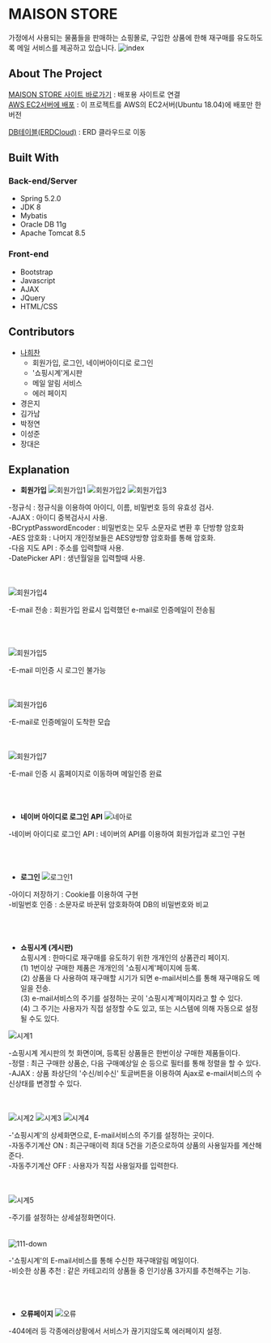 <!-- 관리자아이디 admin
     관리자비밀번호 qwe123!

    유저아이디 qwer1234
    유저비밀번호 qwer1234!  
    
    프로젝트관련 구글 아이디 maisonRclass@google.com
                     비밀번호 maison123! 
    
    상품들의 사진 저장한 곳 : nhchihi의 네이버블로그
    -->

# MAISON STORE
 
가정에서 사용되는 물품들을 판매하는 쇼핑몰로, 구입한 상품에 한해 재구매를 유도하도록 메일 서비스를 제공하고 있습니다.
![index](https://user-images.githubusercontent.com/33804909/109511298-3da19b00-7ae6-11eb-8917-cbd4e45481df.PNG)

## About The Project

[MAISON STORE 사이트 바로가기](http://rclass.iptime.org:9999/20AM_MAISON_final/) : 배포용 사이트로 연결  
[AWS EC2서버에 배포](http://54.180.118.180:8080/maisonHeechan/) : 이 프로젝트를 AWS의 EC2서버(Ubuntu 18.04)에 배포만 한 버전

[DB테이블(ERDCloud)](https://www.erdcloud.com/d/xXG7BEH2ykMKEKYHz) : ERD 클라우드로 이동

## Built With

### Back-end/Server

- Spring 5.2.0
- JDK 8    
- Mybatis  
- Oracle DB 11g
- Apache Tomcat 8.5

### Front-end
 
- Bootstrap
- Javascript
- AJAX
- JQuery
- HTML/CSS   

## Contributors

- [나희찬](https://github.com/naheechan)
  - 회원가입, 로그인, 네이버아이디로 로그인
  - '쇼핑시계'게시판
  - 메일 알림 서비스
  - 에러 페이지
- 경은지
- 김가남
- 박정연
- 이성준
- 장대은

## Explanation

- **회원가입**
![회원가입1](https://user-images.githubusercontent.com/33804909/111795884-f8190680-890a-11eb-809d-9061bf997e44.PNG)
![회원가입2](https://user-images.githubusercontent.com/33804909/111796465-8bead280-890b-11eb-99c0-f25b52e3a72d.PNG)
![회원가입3](https://user-images.githubusercontent.com/33804909/111796499-94dba400-890b-11eb-9f34-a0e8809b0d20.PNG)

-정규식 : 정규식을 이용하여 아이디, 이름, 비밀번호 등의 유효성 검사.    
-AJAX : 아이디 중복검사시 사용.    
-BCryptPasswordEncoder : 비밀번호는 모두 소문자로 변환 후 단방향 암호화    
-AES 암호화 : 나머지 개인정보들은 AES양방향 암호화를 통해 암호화.    
-다음 지도 API : 주소를 입력할때 사용.    
-DatePicker API : 생년월일을 입력할때 사용.<br><br><br>

![회원가입4](https://user-images.githubusercontent.com/33804909/111803345-4f6ea500-8912-11eb-843f-e631193bcfcd.PNG)

-E-mail 전송 : 회원가입 완료시 입력했던 e-mail로 인증메일이 전송됨<br><br><br><br>
   
![회원가입5](https://user-images.githubusercontent.com/33804909/111805235-2fd87c00-8914-11eb-9d60-19b9a85a7937.PNG)

-E-mail 미인증 시 로그인 불가능<br><br><br>

![회원가입6](https://user-images.githubusercontent.com/33804909/111805377-4c74b400-8914-11eb-838a-9f3ffe7c6946.PNG)

-E-mail로 인증메일이 도착한 모습<br><br><br>

![회원가입7](https://user-images.githubusercontent.com/33804909/111805523-729a5400-8914-11eb-9e60-4d3441ef1173.PNG)

-E-mail 인증 시 홈페이지로 이동하며 메일인증 완료<br><br><br><br>

- **네이버 아이디로 로그인 API**
![네아로](https://user-images.githubusercontent.com/33804909/111809442-54365780-8918-11eb-94d5-fc56a1eefa7b.PNG)

-네이버 아이디로 로그인 API : 네이버의 API를 이용하여 회원가입과 로그인 구현<br><br><br><br>

- **로그인**
![로그인1](https://user-images.githubusercontent.com/33804909/111808190-1c7ae000-8917-11eb-9427-ffc93ba1fae9.PNG)

-아이디 저장하기 : Cookie를 이용하여 구현    
-비밀번호 인증 : 소문자로 바꾼뒤 암호화하여 DB의 비밀번호와 비교<br><br><br><br>

- **쇼핑시계 (게시판)**     
쇼핑시계 : 한마디로 재구매를 유도하기 위한 개개인의 상품관리 페이지.    
           (1) 1번이상 구매한 제품은 개개인의 '쇼핑시계'페이지에 등록.    
           (2) 상품을 다 사용하여 재구매할 시기가 되면 e-mail서비스를 통해 재구매유도 메일을 전송.    
           (3) e-mail서비스의 주기를 설정하는 곳이 '쇼핑시계'페이지라고 할 수 있다.    
           (4) 그 주기는 사용자가 직접 설정할 수도 있고, 또는 시스템에 의해 자동으로 설정될 수도 있다.    
           
![시계1](https://user-images.githubusercontent.com/33804909/111811917-e4759c00-891a-11eb-8365-1034c2429c8b.PNG)

-쇼핑시계 게시판의 첫 화면이며, 등록된 상품들은 한번이상 구매한 제품들이다.    
-정렬 : 최근 구매한 상품순, 다음 구매예상일 순 등으로 필터를 통해 정렬을 할 수 있다.    
-AJAX : 상품 좌상단의 '수신/비수신' 토글버튼을 이용하여 Ajax로 e-mail서비스의 수신상태를 변경할 수 있다. <br><br><br>

![시계2](https://user-images.githubusercontent.com/33804909/111812655-af1d7e00-891b-11eb-807a-28ac9a0f526f.PNG)
![시계3](https://user-images.githubusercontent.com/33804909/111812796-c8bec580-891b-11eb-83e7-62d22a050bbf.PNG)
![시계4](https://user-images.githubusercontent.com/33804909/111812819-ceb4a680-891b-11eb-9af0-afe784cd6d8c.PNG)

-'쇼핑시계'의 상세화면으로, E-mail서비스의 주기를 설정하는 곳이다.    
-자동주기계산 ON : 최근구매이력 최대 5건을 기준으로하여 상품의 사용일자를 계산해준다.    
-자동주기계산 OFF : 사용자가 직접 사용일자를 입력한다.<br><br><br>

![시계5](https://user-images.githubusercontent.com/33804909/111813774-fe17e300-891c-11eb-86bb-3d0a0d6519d4.PNG)

-주기를 설정하는 상세설정화면이다.<br><br><br>
![111-down](https://user-images.githubusercontent.com/33804909/112407414-6588c500-8d59-11eb-885e-21dfba22b446.png)

-'쇼핑시계'의 E-mail서비스를 통해 수신한 재구매알림 메일이다.    
-비슷한 상품 추천 : 같은 카테고리의 상품들 중 인기상품 3가지를 추천해주는 기능.<br><br><br><br>

- **오류페이지**
![오류](https://user-images.githubusercontent.com/33804909/112008592-f6e51500-8b68-11eb-83df-ca33b6e99549.PNG)

-404에러 등 각종에러상황에서 서비스가 끊기지않도록 에러페이지 설정.<br><br><br><br>


